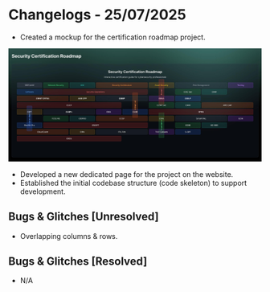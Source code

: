 # Changelogs - 25/07/2025

- Created a mockup for the certification roadmap project.

![Security Certification Roadmap Mockup](https://github.com/Dragkob/Security-Certification-Roadmap/blob/main/Media/EarlyDev.png)
- Developed a new dedicated page for the project on the website.
- Established the initial codebase structure (code skeleton) to support development.

## Bugs & Glitches [Unresolved]
- Overlapping columns & rows.


## Bugs & Glitches [Resolved]
- N/A
